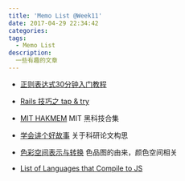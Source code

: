 ```yaml
---
title: 'Memo List @Week11'
date: 2017-04-29 22:34:42
categories:
tags:
  - Memo List
description:
  一些有趣的文章
---
```



<!-- truncate -->

- [正则表达式30分钟入门教程](https://deerchao.net/tutorials/regex/regex.htm)

- [Rails 技巧之 tap & try](https://ruby-china.org/topics/5348)

- [MIT HAKMEM](http://home.pipeline.com/~hbaker1/hakmem/hakmem.html)
  MIT 黑科技合集
- [学会讲个好故事](https://zhuanlan.zhihu.com/p/26584669)
  关于科研论文构思
- [色彩空间表示与转换](https://zhuanlan.zhihu.com/p/24281841)
  色品图的由来，颜色空间相关
  
- [List of Languages that Compile to JS](http://www.tuicool.com/articles/r6ZBN3)